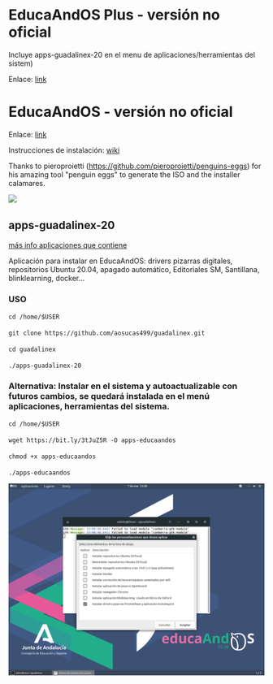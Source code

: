 # EducaAndOS Plus - versión no oficial
Incluye apps-guadalinex-20 en el menu de aplicaciones/herramientas del sistem)

Enlace: [link](http://bit.ly/3vXx7ZE)


# EducaAndOS - versión no oficial 

Enlace: [link](https://bit.ly/2WZXspB)

Instrucciones de instalación: [wiki](https://github.com/aosucas499/guadalinex/wiki/Instalación)

Thanks to pieroproietti (https://github.com/pieroproietti/penguins-eggs) for his amazing tool "penguin eggs" to generate the ISO and the installer calamares.

![](https://github.com/aosucas499/guadalinex/blob/main/im%C3%A1genes/educaandos_install.png)

## apps-guadalinex-20
[más info aplicaciones que contiene](https://github.com/aosucas499/guadalinex/wiki/Apps-guadalinex20)

Aplicación para instalar en EducaAndOS: drivers pizarras digitales, repositorios Ubuntu 20.04, apagado automático, Editoriales SM, Santillana, blinklearning, docker...

  ### USO

    cd /home/$USER 

    git clone https://github.com/aosucas499/guadalinex.git

    cd guadalinex

    ./apps-guadalinex-20
    
 ### Alternativa: Instalar en el sistema y autoactualizable con futuros cambios, se quedará instalada en el menú aplicaciones, herramientas del sistema.
 
    cd /home/$USER
    
    wget https://bit.ly/3tJuZ5R -O apps-educaandos
    
    chmod +x apps-educaandos
    
    ./apps-educaandos

![](https://github.com/aosucas499/guadalinex/blob/main/promethean/imagenes/VirtualBox_guadalinex%2020.png)
